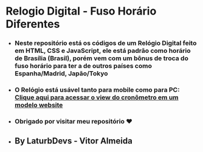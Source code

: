# Relogio Digital - Fuso Horário Diferentes

- ### Neste repositório está os códigos de um Relógio Digital feito em HTML, CSS e JavaScript, ele está padrão como horário de Brasília (Brasil), porém vem com um bônus de troca do fuso horário para ter a de outros países como Espanha/Madrid, Japão/Tokyo
- ### O Relógio está usável tanto para mobile como para PC: <br> [Clique aqui para acessar o view do cronômetro em um modelo website](https://laturbdevs.github.io/relogio-digital-js)
  
- <h3> Obrigado por visitar meu repositório ❤<h3>

- ## By LaturbDevs - Vitor Almeida
